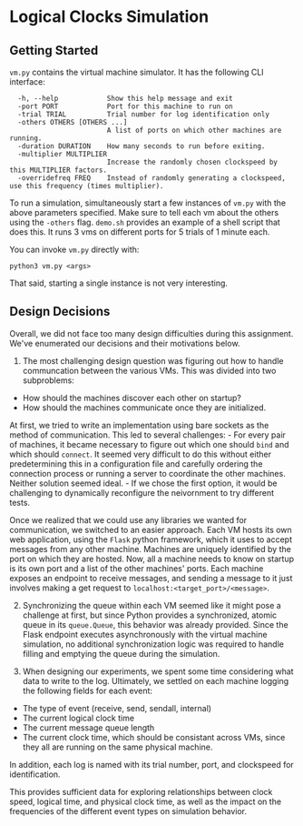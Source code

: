 # Logical Clocks Simulation

## Getting Started

`vm.py` contains the virtual machine simulator. It has the following CLI interface:

```
  -h, --help            Show this help message and exit
  -port PORT            Port for this machine to run on
  -trial TRIAL          Trial number for log identification only
  -others OTHERS [OTHERS ...]
                        A list of ports on which other machines are running.
  -duration DURATION    How many seconds to run before exiting.
  -multiplier MULTIPLIER
                        Increase the randomly chosen clockspeed by this MULTIPLIER factors.
  -overridefreq FREQ    Instead of randomly generating a clockspeed, use this frequency (times multiplier).
```

To run a simulation, simultaneously start a few instances of `vm.py` with the above parameters specified. Make sure to tell each vm about the others using the `-others` flag. `demo.sh` provides an example of a shell script that does this. It runs 3 vms on different ports for 5 trials of 1 minute each.


You can invoke `vm.py` directly with:

```
python3 vm.py <args>
```
That said, starting a single instance is not very interesting.

## Design Decisions

Overall, we did not face too many design difficulties during this assignment. We've enumerated our decisions and their motivations below.

1. The most challenging design question was figuring out how to handle communcation between the various VMs. This was divided into two subproblems:
  - How should the machines discover each other on startup?
  - How should the machines communicate once they are initialized.

  At first, we tried to write an implementation using bare sockets as the method of communication. This led to several challenges:
    - For every pair of machines, it became necessary to figure out which one should `bind` and which should `connect`. It seemed very difficult to do this without either predetermining this in a configuration file and carefully ordering the connection process or running a server to coordinate the other machines. Neither solution seemed ideal.
    - If we chose the first option, it would be challenging to dynamically reconfigure the neivornment to try different tests.

  Once we realized that we could use any libraries we wanted for communication, we switched to an easier approach. Each VM hosts its own web application, using the `Flask` python framework, which it uses to accept messages from any other machine. Machines are uniquely identified by the port on which they are hosted. Now, all a machine needs to know on startup is its own port and a list of the other machines' ports. Each machine exposes an endpoint to receive messages, and sending a message to it just involves making a get request to `localhost:<target_port>/<message>`.

2. Synchronizing the queue within each VM seemed like it might pose a challenge at first, but since Python provides a synchronized, atomic queue in its `queue.Queue`, this behavior was already provided. Since the Flask endpoint executes asynchronously with the virtual machine simulation, no additional synchronization logic was required to handle filling and emptying the queue during the simulation.

3. When designing our experiments, we spent some time considering what data to write to the log. Ultimately, we settled on each machine logging the following fields for each event:
  - The type of event (receive, send, sendall, internal)
  - The current logical clock time
  - The current message queue length
  - The current clock time, which should be consistant across VMs, since they all are running on the same physical machine.

In addition, each log is named with its trial number, port, and clockspeed for identification.

This provides sufficient data for exploring relationships between clock speed, logical time, and physical clock time, as well as the impact on the frequencies of the different event types on simulation behavior.

